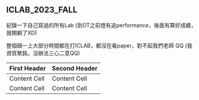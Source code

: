 ## ICLAB_2023_FALL

紀錄一下自己寫過的所有Lab (到OT之前燈有追performance，後面有算好成績，就開躺了XD)

整個碩一上大部分時間都在打ICLAB，都沒在看paper，對不起我們老師 QQ (我資質駑鈍，沒辦法三心二意QQ)

| First Header  | Second Header |
| ------------- | ------------- |
| Content Cell  | Content Cell  |
| Content Cell  | Content Cell  |
